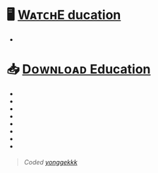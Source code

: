 
# 🖥 [WᴀᴛᴄʜE ducation](https://file-to-link-bot-botiodevs-918c1f28643d.herokuapp.com/watch/66459149e1d1f5334d9c85d0)
*
# 📥 [Dᴏᴡɴʟᴏᴀᴅ Education](https://file-to-link-bot-botiodevs-918c1f28643d.herokuapp.com/dl/66459149e1d1f5334d9c85d0)

*
*
*
*
*
*
*
*

> ###### Coded [yonggekkk](https://github.com/yonggekkk)
